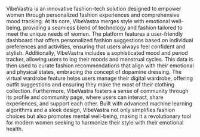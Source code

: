 VibeVastra is an innovative fashion-tech solution designed to empower women through personalized fashion experiences and comprehensive mood tracking. At its core, VibeVastra merges style with emotional well-being, providing a seamless blend of technology and fashion tailored to meet the unique needs of women. The platform features a user-friendly dashboard that offers personalized fashion suggestions based on individual preferences and activities, ensuring that users always feel confident and stylish. Additionally, VibeVastra includes a sophisticated mood and period tracker, allowing users to log their moods and menstrual cycles. This data is then used to curate fashion recommendations that align with their emotional and physical states, embracing the concept of dopamine dressing. The virtual wardrobe feature helps users manage their digital wardrobe, offering outfit suggestions and ensuring they make the most of their clothing collection. Furthermore, VibeVastra fosters a sense of community through its profile and community page, where users can interact, share experiences, and support each other. Built with advanced machine learning algorithms and a sleek design, VibeVastra not only simplifies fashion choices but also promotes mental well-being, making it a revolutionary tool for modern women seeking to harmonize their style with their emotional health.
